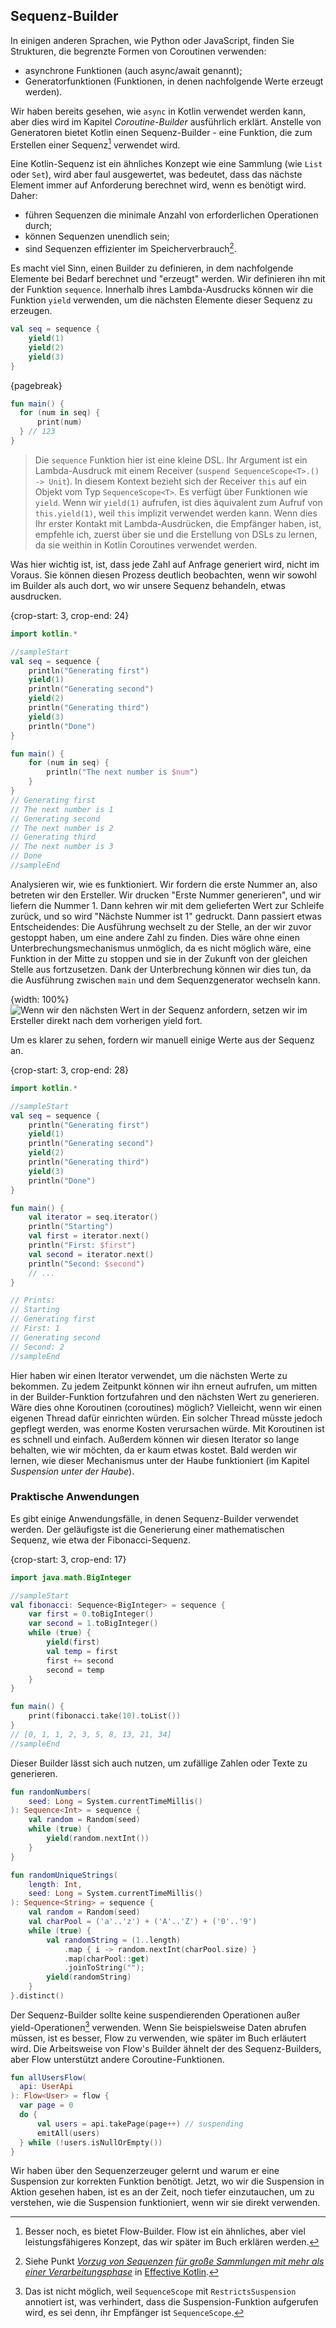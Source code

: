 
## Sequenz-Builder

In einigen anderen Sprachen, wie Python oder JavaScript, finden Sie Strukturen, die begrenzte Formen von Coroutinen verwenden:
* asynchrone Funktionen (auch async/await genannt);
* Generatorfunktionen (Funktionen, in denen nachfolgende Werte erzeugt werden).

Wir haben bereits gesehen, wie `async` in Kotlin verwendet werden kann, aber dies wird im Kapitel *Coroutine-Builder* ausführlich erklärt. Anstelle von Generatoren bietet Kotlin einen Sequenz-Builder - eine Funktion, die zum Erstellen einer Sequenz[^102_1] verwendet wird.

Eine Kotlin-Sequenz ist ein ähnliches Konzept wie eine Sammlung (wie `List` oder `Set`), wird aber faul ausgewertet, was bedeutet, dass das nächste Element immer auf Anforderung berechnet wird, wenn es benötigt wird. Daher:
* führen Sequenzen die minimale Anzahl von erforderlichen Operationen durch;
* können Sequenzen unendlich sein;
* sind Sequenzen effizienter im Speicherverbrauch[^102_2].

Es macht viel Sinn, einen Builder zu definieren, in dem nachfolgende Elemente bei Bedarf berechnet und "erzeugt" werden. Wir definieren ihn mit der Funktion `sequence`. Innerhalb ihres Lambda-Ausdrucks können wir die Funktion `yield` verwenden, um die nächsten Elemente dieser Sequenz zu erzeugen.

```kotlin
val seq = sequence {
    yield(1)
    yield(2)
    yield(3)
}
```

{pagebreak}

```kotlin
fun main() {
  for (num in seq) {
      print(num)
  } // 123
}
```


> Die `sequence` Funktion hier ist eine kleine DSL. Ihr Argument ist ein Lambda-Ausdruck mit einem Receiver (`suspend SequenceScope<T>.() -> Unit`). In diesem Kontext bezieht sich der Receiver `this` auf ein Objekt vom Typ `SequenceScope<T>`. Es verfügt über Funktionen wie `yield`. Wenn wir `yield(1)` aufrufen, ist dies äquivalent zum Aufruf von `this.yield(1)`, weil `this` implizit verwendet werden kann. Wenn dies Ihr erster Kontakt mit Lambda-Ausdrücken, die Empfänger haben, ist, empfehle ich, zuerst über sie und die Erstellung von DSLs zu lernen, da sie weithin in Kotlin Coroutines verwendet werden.

Was hier wichtig ist, ist, dass jede Zahl auf Anfrage generiert wird, nicht im Voraus. Sie können diesen Prozess deutlich beobachten, wenn wir sowohl im Builder als auch dort, wo wir unsere Sequenz behandeln, etwas ausdrucken.

{crop-start: 3, crop-end: 24}
```kotlin
import kotlin.*

//sampleStart
val seq = sequence {
    println("Generating first")
    yield(1)
    println("Generating second")
    yield(2)
    println("Generating third")
    yield(3)
    println("Done")
}

fun main() {
    for (num in seq) {
        println("The next number is $num")
    }
}
// Generating first
// The next number is 1
// Generating second
// The next number is 2
// Generating third
// The next number is 3
// Done
//sampleEnd
```


Analysieren wir, wie es funktioniert. Wir fordern die erste Nummer an, also betreten wir den Ersteller. Wir drucken "Erste Nummer generieren", und wir liefern die Nummer 1. Dann kehren wir mit dem gelieferten Wert zur Schleife zurück, und so wird "Nächste Nummer ist 1" gedruckt. Dann passiert etwas Entscheidendes: Die Ausführung wechselt zu der Stelle, an der wir zuvor gestoppt haben, um eine andere Zahl zu finden. Dies wäre ohne einen Unterbrechungsmechanismus unmöglich, da es nicht möglich wäre, eine Funktion in der Mitte zu stoppen und sie in der Zukunft von der gleichen Stelle aus fortzusetzen. Dank der Unterbrechung können wir dies tun, da die Ausführung zwischen `main` und dem Sequenzgenerator wechseln kann.

{width: 100%}
![Wenn wir den nächsten Wert in der Sequenz anfordern, setzen wir im Ersteller direkt nach dem vorherigen `yield` fort.](sequence.png)

Um es klarer zu sehen, fordern wir manuell einige Werte aus der Sequenz an.

{crop-start: 3, crop-end: 28}
```kotlin
import kotlin.*

//sampleStart
val seq = sequence {
    println("Generating first")
    yield(1)
    println("Generating second")
    yield(2)
    println("Generating third")
    yield(3)
    println("Done")
}

fun main() {
    val iterator = seq.iterator()
    println("Starting")
    val first = iterator.next()
    println("First: $first")
    val second = iterator.next()
    println("Second: $second")
    // ...
}

// Prints:
// Starting
// Generating first
// First: 1
// Generating second
// Second: 2
//sampleEnd
```

Hier haben wir einen Iterator verwendet, um die nächsten Werte zu bekommen. Zu jedem Zeitpunkt können wir ihn erneut aufrufen, um mitten in der Builder-Funktion fortzufahren und den nächsten Wert zu generieren. Wäre dies ohne Koroutinen (coroutines) möglich? Vielleicht, wenn wir einen eigenen Thread dafür einrichten würden. Ein solcher Thread müsste jedoch gepflegt werden, was enorme Kosten verursachen würde. Mit Koroutinen ist es schnell und einfach. Außerdem können wir diesen Iterator so lange behalten, wie wir möchten, da er kaum etwas kostet. Bald werden wir lernen, wie dieser Mechanismus unter der Haube funktioniert (im Kapitel *Suspension unter der Haube*).

### Praktische Anwendungen

Es gibt einige Anwendungsfälle, in denen Sequenz-Builder verwendet werden. Der geläufigste ist die Generierung einer mathematischen Sequenz, wie etwa der Fibonacci-Sequenz.

{crop-start: 3, crop-end: 17}
```kotlin
import java.math.BigInteger

//sampleStart
val fibonacci: Sequence<BigInteger> = sequence {
    var first = 0.toBigInteger()
    var second = 1.toBigInteger()
    while (true) {
        yield(first)
        val temp = first
        first += second
        second = temp
    }
}

fun main() {
    print(fibonacci.take(10).toList())
}
// [0, 1, 1, 2, 3, 5, 8, 13, 21, 34]
//sampleEnd
```

Dieser Builder lässt sich auch nutzen, um zufällige Zahlen oder Texte zu generieren.

```kotlin
fun randomNumbers(
    seed: Long = System.currentTimeMillis()
): Sequence<Int> = sequence {
    val random = Random(seed)
    while (true) {
        yield(random.nextInt())
    }
}

fun randomUniqueStrings(
    length: Int,
    seed: Long = System.currentTimeMillis()
): Sequence<String> = sequence {
    val random = Random(seed)
    val charPool = ('a'..'z') + ('A'..'Z') + ('0'..'9')
    while (true) {
        val randomString = (1..length)
            .map { i -> random.nextInt(charPool.size) }
            .map(charPool::get)
            .joinToString("");
        yield(randomString)
    }
}.distinct()
```

Der Sequenz-Builder sollte keine suspendierenden Operationen außer yield-Operationen[^102_3] verwenden. Wenn Sie beispielsweise Daten abrufen müssen, ist es besser, Flow zu verwenden, wie später im Buch erläutert wird. Die Arbeitsweise von Flow's Builder ähnelt der des Sequenz-Builders, aber Flow unterstützt andere Coroutine-Funktionen.

```kotlin
fun allUsersFlow(
  api: UserApi
): Flow<User> = flow {
  var page = 0
  do {
      val users = api.takePage(page++) // suspending
      emitAll(users)
  } while (!users.isNullOrEmpty())
}
```

Wir haben über den Sequenzerzeuger gelernt und warum er eine Suspension zur korrekten Funktion benötigt. Jetzt, wo wir die Suspension in Aktion gesehen haben, ist es an der Zeit, noch tiefer einzutauchen, um zu verstehen, wie die Suspension funktioniert, wenn wir sie direkt verwenden.

[^102_1]: Besser noch, es bietet Flow-Builder. Flow ist ein ähnliches, aber viel leistungsfähigeres Konzept, das wir später im Buch erklären werden.
[^102_2]: Siehe Punkt [*Vorzug von Sequenzen für große Sammlungen mit mehr als einer Verarbeitungsphase*](https://kt.academy/article/ek-sequence) in [Effective Kotlin](https://leanpub.com/effectivekotlin/).
[^102_3]: Das ist nicht möglich, weil `SequenceScope` mit `RestrictsSuspension` annotiert ist, was verhindert, dass die Suspension-Funktion aufgerufen wird, es sei denn, ihr Empfänger ist `SequenceScope`.



